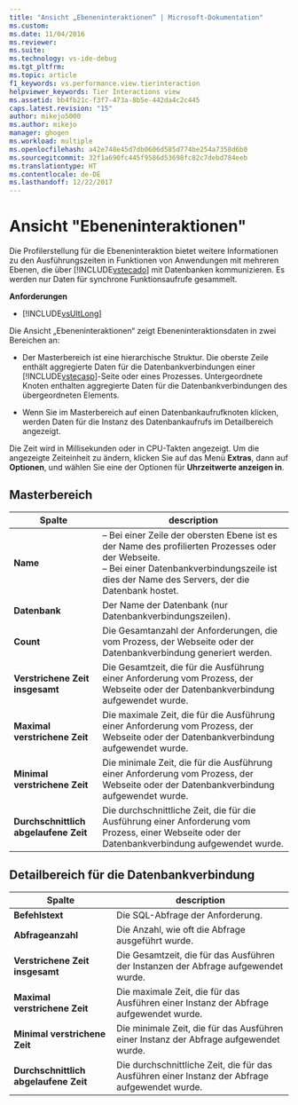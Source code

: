 ```yaml
---
title: "Ansicht „Ebeneninteraktionen“ | Microsoft-Dokumentation"
ms.custom: 
ms.date: 11/04/2016
ms.reviewer: 
ms.suite: 
ms.technology: vs-ide-debug
ms.tgt_pltfrm: 
ms.topic: article
f1_keywords: vs.performance.view.tierinteraction
helpviewer_keywords: Tier Interactions view
ms.assetid: bb4fb21c-f3f7-473a-8b5e-442da4c2c445
caps.latest.revision: "15"
author: mikejo5000
ms.author: mikejo
manager: ghogen
ms.workload: multiple
ms.openlocfilehash: a42e748e45d7db0606d585d774be254a7358d6b0
ms.sourcegitcommit: 32f1a690fc445f9586d53698fc82c7debd784eeb
ms.translationtype: HT
ms.contentlocale: de-DE
ms.lasthandoff: 12/22/2017
---
```

# <a name="tier-interactions-view"></a>Ansicht "Ebeneninteraktionen"
Die Profilerstellung für die Ebeneninteraktion bietet weitere Informationen zu den Ausführungszeiten in Funktionen von Anwendungen mit mehreren Ebenen, die über [!INCLUDE[vstecado](../data-tools/includes/vstecado_md.md)] mit Datenbanken kommunizieren. Es werden nur Daten für synchrone Funktionsaufrufe gesammelt.  
  
 **Anforderungen**  
  
-   [!INCLUDE[vsUltLong](../code-quality/includes/vsultlong_md.md)]  
  
 Die Ansicht „Ebeneninteraktionen“ zeigt Ebeneninteraktionsdaten in zwei Bereichen an:  
  
-   Der Masterbereich ist eine hierarchische Struktur. Die oberste Zeile enthält aggregierte Daten für die Datenbankverbindungen einer [!INCLUDE[vstecasp](../code-quality/includes/vstecasp_md.md)]-Seite oder eines Prozesses. Untergeordnete Knoten enthalten aggregierte Daten für die Datenbankverbindungen des übergeordneten Elements.  
  
-   Wenn Sie im Masterbereich auf einen Datenbankaufrufknoten klicken, werden Daten für die Instanz des Datenbankaufrufs im Detailbereich angezeigt.  
  
 Die Zeit wird in Millisekunden oder in CPU-Takten angezeigt. Um die angezeigte Zeiteinheit zu ändern, klicken Sie auf das Menü **Extras**, dann auf **Optionen**, und wählen Sie eine der Optionen für **Uhrzeitwerte anzeigen in**.  
  
## <a name="master-pane"></a>Masterbereich  
  
|Spalte|description|  
|------------|-----------------|  
|**Name**|– Bei einer Zeile der obersten Ebene ist es der Name des profilierten Prozesses oder der Webseite.<br />– Bei einer Datenbankverbindungszeile ist dies der Name des Servers, der die Datenbank hostet.|  
|**Datenbank**|Der Name der Datenbank (nur Datenbankverbindungszeilen).|  
|**Count**|Die Gesamtanzahl der Anforderungen, die vom Prozess, der Webseite oder der Datenbankverbindung generiert werden.|  
|**Verstrichene Zeit insgesamt**|Die Gesamtzeit, die für die Ausführung einer Anforderung vom Prozess, der Webseite oder der Datenbankverbindung aufgewendet wurde.|  
|**Maximal verstrichene Zeit**|Die maximale Zeit, die für die Ausführung einer Anforderung vom Prozess, der Webseite oder der Datenbankverbindung aufgewendet wurde.|  
|**Minimal verstrichene Zeit**|Die minimale Zeit, die für die Ausführung einer Anforderung vom Prozess, der Webseite oder der Datenbankverbindung aufgewendet wurde.|  
|**Durchschnittlich abgelaufene Zeit**|Die durchschnittliche Zeit, die für die Ausführung einer Anforderung vom Prozess, einer Webseite oder der Datenbankverbindung aufgewendet wurde.|  
  
## <a name="database-connection-details-pane"></a>Detailbereich für die Datenbankverbindung  
  
|Spalte|description|  
|------------|-----------------|  
|**Befehlstext**|Die SQL-Abfrage der Anforderung.|  
|**Abfrageanzahl**|Die Anzahl, wie oft die Abfrage ausgeführt wurde.|  
|**Verstrichene Zeit insgesamt**|Die Gesamtzeit, die für das Ausführen der Instanzen der Abfrage aufgewendet wurde.|  
|**Maximal verstrichene Zeit**|Die maximale Zeit, die für das Ausführen einer Instanz der Abfrage aufgewendet wurde.|  
|**Minimal verstrichene Zeit**|Die minimale Zeit, die für das Ausführen einer Instanz der Abfrage aufgewendet wurde.|  
|**Durchschnittlich abgelaufene Zeit**|Die durchschnittliche Zeit, die für das Ausführen einer Instanz der Abfrage aufgewendet wurde.|
